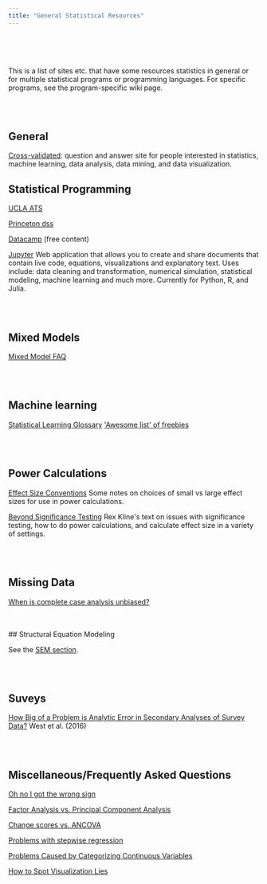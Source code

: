 ```yaml
---
title: "General Statistical Resources"
---
```

<br>
<br>
<br>

This is a list of sites etc. that have some resources statistics in general or for multiple statistical programs or programming languages. For specific programs, see the program-specific wiki page.

<br>
<br>

## General

[Cross-validated](http://stats.stackexchange.com/): question and answer site for people interested in statistics, machine learning, data analysis, data mining, and data visualization.


## Statistical Programming

[UCLA ATS](http://www.ats.ucla.edu/stat/)

[Princeton dss](http://dss.princeton.edu/online_help/)

[Datacamp](https://www.datacamp.com/) (free content)

[Jupyter](http://jupyter.org/) Web application that allows you to create and share documents that contain live code, equations, visualizations and explanatory text. Uses include: data cleaning and transformation, numerical simulation, statistical modeling, machine learning and much more. Currently for Python, R, and Julia.

<br>
<br>

## Mixed Models

[Mixed Model FAQ](https://bbolker.github.io/mixedmodels-misc/glmmFAQ.html)

<br>
<br>

## Machine learning

[Statistical Learning Glossary](http://alumni.media.mit.edu/~tpminka/statlearn/glossary/glossary.html)
['Awesome list' of freebies](https://github.com/josephmisiti/awesome-machine-learning/blob/master/books.md)

<br>
<br>

## Power Calculations

[Effect Size Conventions](http://core.ecu.edu/psyc/wuenschk/docs30/EffectSizeConventions.pdf) Some notes on choices of small vs large effect sizes for use in power calculations.

[Beyond Significance Testing](http://www.apa.org/pubs/books/4316151.aspx) Rex Kline's text on issues with significance testing, how to do power calculations, and calculate effect size in a variety of settings.

<br>
<br>

## Missing Data

[When is complete case analysis unbiased?](http://thestatsgeek.com/2013/07/06/when-is-complete-case-analysis-unbiased/)

<br>
<br>
## Structural Equation Modeling

See the [SEM section](https://github.com/CSCAR/Resources/wiki/SEM).

<br>
<br>

## Suveys

[How Big of a Problem is Analytic Error in Secondary Analyses of Survey Data?](http://journals.plos.org/plosone/article?id=10.1371%2Fjournal.pone.0158120) West et al. (2016)

<br>
<br>

## Miscellaneous/Frequently Asked Questions

[Oh no I got the wrong sign](http://www.stat.columbia.edu/~gelman/stuff_for_blog/oh_no_I_got_the_wrong_sign.pdf)

[Factor Analysis vs. Principal Component Analysis](http://stats.stackexchange.com/questions/1576/what-are-the-differences-between-factor-analysis-and-principal-component-analysi)

[Change scores vs. ANCOVA](http://m-clark.github.io/docs/lord/)

[Problems with stepwise regression](http://www.stata.com/support/faqs/statistics/stepwise-regression-problems/)


[Problems Caused by Categorizing Continuous Variables](http://biostat.mc.vanderbilt.edu/wiki/Main/CatContinuous)

[How to Spot Visualization Lies](https://flowingdata.com/2017/02/09/how-to-spot-visualization-lies/)